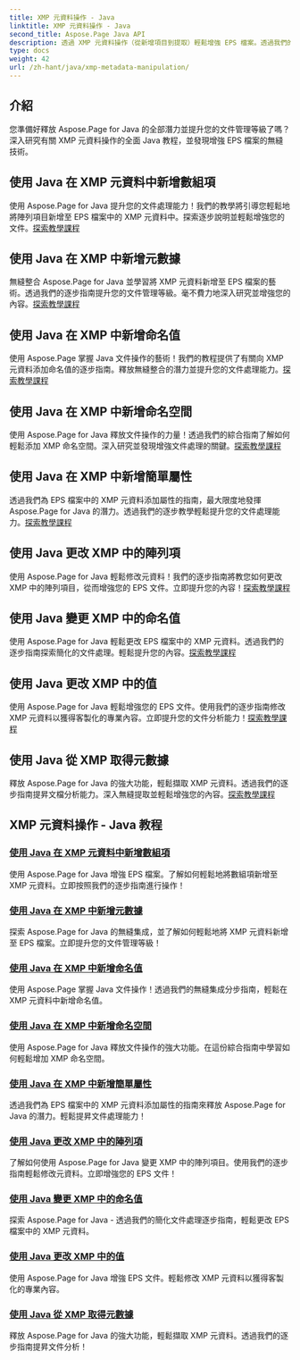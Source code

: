 ```yaml
---
title: XMP 元資料操作 - Java
linktitle: XMP 元資料操作 - Java
second_title: Aspose.Page Java API
description: 透過 XMP 元資料操作（從新增項目到提取）輕鬆增強 EPS 檔案。透過我們的指南提升您的文件管理。
type: docs
weight: 42
url: /zh-hant/java/xmp-metadata-manipulation/
---
```


## 介紹

您準備好釋放 Aspose.Page for Java 的全部潛力並提升您的文件管理等級了嗎？深入研究有關 XMP 元資料操作的全面 Java 教程，並發現增強 EPS 檔案的無縫技術。

## 使用 Java 在 XMP 元資料中新增數組項

使用 Aspose.Page for Java 提升您的文件處理能力！我們的教學將引導您輕鬆地將陣列項目新增至 EPS 檔案中的 XMP 元資料中。探索逐步說明並輕鬆增強您的文件。[探索教學課程](./add-array-items/)

## 使用 Java 在 XMP 中新增元數據

無縫整合 Aspose.Page for Java 並學習將 XMP 元資料新增至 EPS 檔案的藝術。透過我們的逐步指南提升您的文件管理等級。毫不費力地深入研究並增強您的內容。[探索教學課程](./add-metadata/)

## 使用 Java 在 XMP 中新增命名值

使用 Aspose.Page 掌握 Java 文件操作的藝術！我們的教程提供了有關向 XMP 元資料添加命名值的逐步指南。釋放無縫整合的潛力並提升您的文件處理能力。[探索教學課程](./add-named-value/)

## 使用 Java 在 XMP 中新增命名空間

使用 Aspose.Page for Java 釋放文件操作的力量！透過我們的綜合指南了解如何輕鬆添加 XMP 命名空間。深入研究並發現增強文件處理的關鍵。[探索教學課程](./add-namespace/)

## 使用 Java 在 XMP 中新增簡單屬性

透過我們為 EPS 檔案中的 XMP 元資料添加屬性的指南，最大限度地發揮 Aspose.Page for Java 的潛力。透過我們的逐步教學輕鬆提升您的文件處理能力。[探索教學課程](./add-simple-properties/)

## 使用 Java 更改 XMP 中的陣列項

使用 Aspose.Page for Java 輕鬆修改元資料！我們的逐步指南將教您如何更改 XMP 中的陣列項目，從而增強您的 EPS 文件。立即提升您的內容！[探索教學課程](./change-array-items/)

## 使用 Java 變更 XMP 中的命名值

使用 Aspose.Page for Java 輕鬆更改 EPS 檔案中的 XMP 元資料。透過我們的逐步指南探索簡化的文件處理。輕鬆提升您的內容。[探索教學課程](./change-named-value/)

## 使用 Java 更改 XMP 中的值

使用 Aspose.Page for Java 輕鬆增強您的 EPS 文件。使用我們的逐步指南修改 XMP 元資料以獲得客製化的專業內容。立即提升您的文件分析能力！[探索教學課程](./change-values/)

## 使用 Java 從 XMP 取得元數據

釋放 Aspose.Page for Java 的強大功能，輕鬆擷取 XMP 元資料。透過我們的逐步指南提昇文檔分析能力。深入無縫提取並輕鬆增強您的內容。[探索教學課程](./get-metadata/)
## XMP 元資料操作 - Java 教程
### [使用 Java 在 XMP 元資料中新增數組項](./add-array-items/)
使用 Aspose.Page for Java 增強 EPS 檔案。了解如何輕鬆地將數組項新增至 XMP 元資料。立即按照我們的逐步指南進行操作！
### [使用 Java 在 XMP 中新增元數據](./add-metadata/)
探索 Aspose.Page for Java 的無縫集成，並了解如何輕鬆地將 XMP 元資料新增至 EPS 檔案。立即提升您的文件管理等級！
### [使用 Java 在 XMP 中新增命名值](./add-named-value/)
使用 Aspose.Page 掌握 Java 文件操作！透過我們的無縫集成分步指南，輕鬆在 XMP 元資料中新增命名值。
### [使用 Java 在 XMP 中新增命名空間](./add-namespace/)
使用 Aspose.Page for Java 釋放文件操作的強大功能。在這份綜合指南中學習如何輕鬆增加 XMP 命名空間。
### [使用 Java 在 XMP 中新增簡單屬性](./add-simple-properties/)
透過我們為 EPS 檔案中的 XMP 元資料添加屬性的指南來釋放 Aspose.Page for Java 的潛力。輕鬆提昇文件處理能力！
### [使用 Java 更改 XMP 中的陣列項](./change-array-items/)
了解如何使用 Aspose.Page for Java 變更 XMP 中的陣列項目。使用我們的逐步指南輕鬆修改元資料。立即增強您的 EPS 文件！
### [使用 Java 變更 XMP 中的命名值](./change-named-value/)
探索 Aspose.Page for Java - 透過我們的簡化文件處理逐步指南，輕鬆更改 EPS 檔案中的 XMP 元資料。
### [使用 Java 更改 XMP 中的值](./change-values/)
使用 Aspose.Page for Java 增強 EPS 文件。輕鬆修改 XMP 元資料以獲得客製化的專業內容。
### [使用 Java 從 XMP 取得元數據](./get-metadata/)
釋放 Aspose.Page for Java 的強大功能，輕鬆擷取 XMP 元資料。透過我們的逐步指南提昇文件分析！